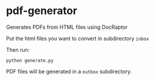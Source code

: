 # pdf-generator
Generates PDFs from HTML files using DocRaptor

Put the html files you want to convert in subdirectory `inbox`

Then run:

```
python generate.py
```

PDF files will be generated in a `outbox` subdirectory.
